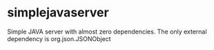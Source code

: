 # simplejavaserver
Simple JAVA server with almost zero dependencies. The only external dependency is org.json.JSONObject
